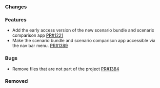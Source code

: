 <!--
SPDX-FileCopyrightText: 2025 Jonas Huber <https://github.com/jh-RLI> © Reiner Lemoine Institut
SPDX-FileCopyrightText: 2025 Jonas Huber <https://github.com/jh-RLI> © Reiner Lemoine Institut

SPDX-License-Identifier: CC0-1.0
-->

### Changes

### Features

- Add the early access version of the new scenario bundle and scenario
  comparison app
  [PR#1221](https://github.com/OpenEnergyPlatform/oeplatform/pull/1221)
- Make the scenario bundle and scenario comparison app accessible via the nav
  bar menu.
  [PR#1389](https://github.com/OpenEnergyPlatform/oeplatform/pull/1389)

### Bugs

- Remove files that are not part of the project
  [PR#1384](https://github.com/OpenEnergyPlatform/oeplatform/pull/1384)

### Removed
